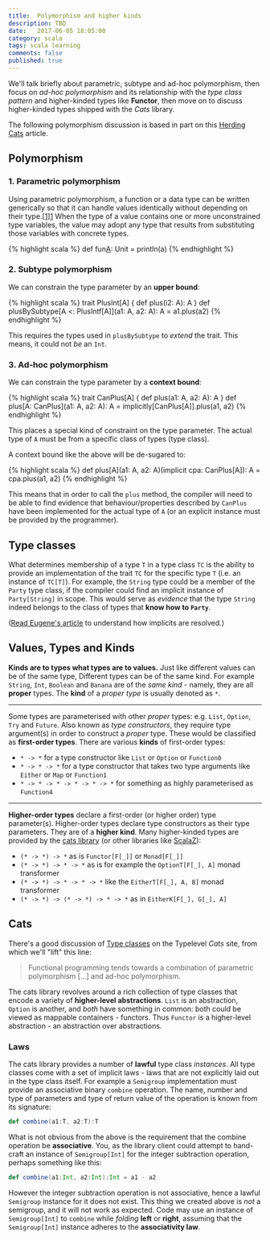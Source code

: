 ```yaml
---
title:  Polymorphism and higher kinds
description: TBD
date:   2017-06-05 18:05:00
category: scala
tags: scala learning
comments: false
published: true
---
```


We'll talk briefly about parametric, subtype and ad-hoc polymorphism, then focus on _ad-hoc polymorphism_ and its relationship with the _type class pattern_ and higher-kinded types like **Functor**, then move on to discuss higher-kinded types shipped with the _Cats_ library.



The following polymorphism discussion is based in part on this [Herding Cats](http://eed3si9n.com/herding-cats/polymorphism.html) article.

## Polymorphism
### 1. Parametric polymorphism

Using parametric polymorphism, a function or a data type can be written generically so that it can handle values identically without depending on their type.[[1]][1] When the type of a value contains one or more unconstrained type variables, the value may adopt any type that results from substituting those variables with concrete types.

{% highlight scala %}
  def fun[A](a:A): Unit = println(a)
{% endhighlight %}

### 2. Subtype polymorphism

We can constrain the type parameter by an **upper bound**: 

{% highlight scala %}
trait PlusInt[A] {
  def plus(i2: A): A
}
def plusBySubtype[A <: PlusIntf[A]](a1: A, a2: A): A =
  a1.plus(a2)
{% endhighlight %}

This requires the types used in `plusBySubtype` to _extend_ the trait. This means, it could not _be_ an `Int`.

### 3. Ad-hoc polymorphism

We can constrain the type parameter by a **context bound**: 

{% highlight scala %}
trait CanPlus[A] {
  def plus(a1: A, a2: A): A
}
def plus[A: CanPlus](a1: A, a2: A): A =
  implicitly[CanPlus[A]].plus(a1, a2)
{% endhighlight %}

This places a special kind of constraint on the type parameter. The actual type of `A` must be from a specific class of types (type class).

A context bound like the above will be de-sugared to:

{% highlight scala %}
def plus[A](a1: A, a2: A)(implicit cpa: CanPlus[A]): A =
  cpa.plus(a1, a2)
{% endhighlight %}

This means that in order to call the `plus` method, the compiler will need to be able to find evidence that behaviour/properties described by `CanPlus` have been implemented for the actual type of `A` (or an explicit instance must be provided by the programmer).

## Type classes

What determines membership of a type `T` in a type class `TC` is the ability to provide an implementation of the trait `TC` for the specific type `T` (i.e. an instance of `TC[T]`). For example, the `String` type could be a member of the `Party` type class, if the compiler could find an implicit instance of `Party[String]` in scope. This would serve as _evidence_ that the type `String` indeed belongs to the class of types that __know how to `Party`__.

([Read Eugene's article](http://eed3si9n.com/revisiting-implicits-without-import-tax) to understand how implicits are resolved.)

## Values, Types and Kinds

**Kinds are to types what types are to values.** Just like different values can be of the same type, Different types can be of the same kind. For example `String`, `Int`, `Boolean` and `Banana` are of the _same kind_ - namely, they are all **proper** types. The **kind** of a _proper type_ is usually denoted as `*`.

-----

Some types are parameterised with other _proper_ types: e.g. `List`, `Option`, `Try` and `Future`. Also known as _type constructors_, they require type argument(s) in order to construct a _proper_ type. These would be classified as **first-order types**. There are various **kinds** of first-order types: 
 - `* -> *` for a type constructor like `List` or `Option` or `Function0`
 - `* -> * -> *` for a type constructor that takes two type arguments like `Either` or `Map` or `Function1`
 - `* -> * -> * -> * -> * -> *` for something as highly parameterised as `Function4`

-----

**Higher-order types** declare a first-order (or higher order) type parameter(s). Higher-order types declare type constructors as their type parameters. They are of a **higher kind**. Many higher-kinded types are provided by the [cats library][2] (or other libraries like [ScalaZ][3]):
 - `(* -> *) -> *` as is `Functor[F[_]]` or `Monad[F[_]]`
 - `(* -> *) -> * -> *` as is for example the `OptionT[F[_], A]` monad transformer
 - `(* -> *) -> * -> * -> *` like the `EitherT[F[_], A, B]` monad transformer
 - `(* -> *) -> (* -> *) -> * -> *` as in `EitherK[F[_], G[_], A]`

## Cats

There's a good discussion of [Type classes][4] on the Typelevel _Cats_ site, from which we'll "lift" this line:

> Functional programming tends towards a combination of parametric polymorphism [...] and ad-hoc polymorphism.

The cats library revolves around a rich collection of type classes that encode a variety of **higher-level abstractions**. `List` is an abstraction, `Option` is another, and _both_ have something in common: both could be viewed as mappable containers - functors. Thus `Functor` is a higher-level abstraction - an abstraction over abstractions.

### Laws
The cats library provides a number of **lawful** type class _instances_. All type classes come with a set of implicit laws - laws that are not explicitly laid out in the type class itself. For example a `Semigroup` implementation must provide an associative binary `combine` operation. The name, number and type of parameters and type of return value of the operation is known from its signature:

```scala
def combine(a1:T, a2:T):T
```

What is not obvious from the above is the requirement that the combine operation be **associative**. You, as the library client could attempt to hand-craft an instance of `Semigroup[Int]` for the integer subtraction operation, perhaps something like this:

```scala
def combine(a1:Int, a2:Int):Int = a1 - a2
```

However the integer subtraction operation is not associative, hence a lawful `Semigroup` instance for it does not exist. This thing we created above is _not_ a semigroup, and it will not work as expected. Code may use an instance of `Semigroup[Int]` to `combine` while _folding_ **left** or **right**, assuming that the `Semigroup[Int]` instance adheres to the **associativity law**. 

[1]: https://en.wikipedia.org/wiki/Parametric_polymorphism#CITEREFPierce2002
[2]: http://typelevel.org/cats/
[3]: http://scalaz.github.io/scalaz/
[4]: http://typelevel.org/cats/typeclasses.html


